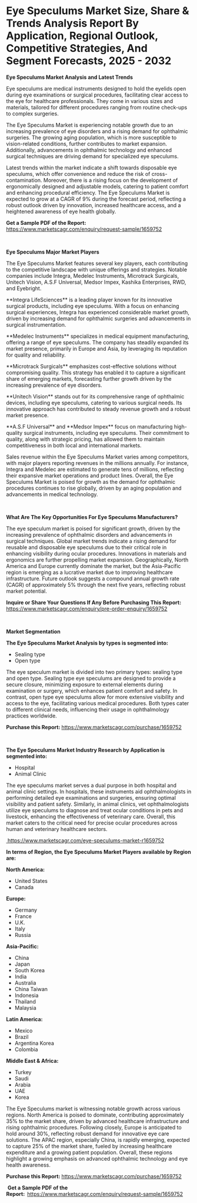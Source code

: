 <p><h1>Eye Speculums Market Size, Share & Trends Analysis Report By Application, Regional Outlook, Competitive Strategies, And Segment Forecasts, 2025 - 2032</h1></p><p><strong>Eye Speculums Market Analysis and Latest Trends</strong></p>
<p><p>Eye speculums are medical instruments designed to hold the eyelids open during eye examinations or surgical procedures, facilitating clear access to the eye for healthcare professionals. They come in various sizes and materials, tailored for different procedures ranging from routine check-ups to complex surgeries.</p><p>The Eye Speculums Market is experiencing notable growth due to an increasing prevalence of eye disorders and a rising demand for ophthalmic surgeries. The growing aging population, which is more susceptible to vision-related conditions, further contributes to market expansion. Additionally, advancements in ophthalmic technology and enhanced surgical techniques are driving demand for specialized eye speculums.</p><p>Latest trends within the market indicate a shift towards disposable eye speculums, which offer convenience and reduce the risk of cross-contamination. Moreover, there is a rising focus on the development of ergonomically designed and adjustable models, catering to patient comfort and enhancing procedural efficiency. The Eye Speculums Market is expected to grow at a CAGR of 9% during the forecast period, reflecting a robust outlook driven by innovation, increased healthcare access, and a heightened awareness of eye health globally.</p></p>
<p><strong>Get a Sample PDF of the Report:&nbsp;</strong> <a href="https://www.marketscagr.com/enquiry/request-sample/1659752?utm_campaign=1848&utm_medium=2&utm_source=Github&utm_content=ia&utm_term=13042025&utm_id=eye-speculums">https://www.marketscagr.com/enquiry/request-sample/1659752</a></p>
<p>&nbsp;</p>
<p><strong>Eye Speculums Major Market Players</strong></p>
<p><p>The Eye Speculums Market features several key players, each contributing to the competitive landscape with unique offerings and strategies. Notable companies include Integra, Medelec Instruments, Microtrack Surgicals, Unitech Vision, A.S.F Universal, Medsor Impex, Kashika Enterprises, RWD, and Eyebright.</p><p>**Integra LifeSciences** is a leading player known for its innovative surgical products, including eye speculums. With a focus on enhancing surgical experiences, Integra has experienced considerable market growth, driven by increasing demand for ophthalmic surgeries and advancements in surgical instrumentation.</p><p>**Medelec Instruments** specializes in medical equipment manufacturing, offering a range of eye speculums. The company has steadily expanded its market presence, primarily in Europe and Asia, by leveraging its reputation for quality and reliability.</p><p>**Microtrack Surgicals** emphasizes cost-effective solutions without compromising quality. This strategy has enabled it to capture a significant share of emerging markets, forecasting further growth driven by the increasing prevalence of eye disorders.</p><p>**Unitech Vision** stands out for its comprehensive range of ophthalmic devices, including eye speculums, catering to various surgical needs. Its innovative approach has contributed to steady revenue growth and a robust market presence.</p><p>**A.S.F Universal** and **Medsor Impex** focus on manufacturing high-quality surgical instruments, including eye speculums. Their commitment to quality, along with strategic pricing, has allowed them to maintain competitiveness in both local and international markets.</p><p>Sales revenue within the Eye Speculums Market varies among competitors, with major players reporting revenues in the millions annually. For instance, Integra and Medelec are estimated to generate tens of millions, reflecting their expansive market operations and product lines. Overall, the Eye Speculums Market is poised for growth as the demand for ophthalmic procedures continues to rise globally, driven by an aging population and advancements in medical technology.</p></p>
<p>&nbsp;</p>
<p><strong>What Are The Key Opportunities For Eye Speculums Manufacturers?</strong></p>
<p><p>The eye speculum market is poised for significant growth, driven by the increasing prevalence of ophthalmic disorders and advancements in surgical techniques. Global market trends indicate a rising demand for reusable and disposable eye speculums due to their critical role in enhancing visibility during ocular procedures. Innovations in materials and ergonomics are further propelling market expansion. Geographically, North America and Europe currently dominate the market, but the Asia-Pacific region is emerging as a lucrative market due to improving healthcare infrastructure. Future outlook suggests a compound annual growth rate (CAGR) of approximately 5% through the next five years, reflecting robust market potential.</p></p>
<p><strong>Inquire or Share Your Questions If Any Before Purchasing This Report:</strong> <a href="https://www.marketscagr.com/enquiry/pre-order-enquiry/1659752?utm_campaign=1848&utm_medium=2&utm_source=Github&utm_content=ia&utm_term=13042025&utm_id=eye-speculums">https://www.marketscagr.com/enquiry/pre-order-enquiry/1659752</a></p>
<p>&nbsp;</p>
<p><strong>Market Segmentation</strong></p>
<p><strong>The Eye Speculums Market Analysis by types is segmented into:</strong></p>
<p><ul><li>Sealing type</li><li>Open type</li></ul></p>
<p><p>The eye speculum market is divided into two primary types: sealing type and open type. Sealing type eye speculums are designed to provide a secure closure, minimizing exposure to external elements during examination or surgery, which enhances patient comfort and safety. In contrast, open type eye speculums allow for more extensive visibility and access to the eye, facilitating various medical procedures. Both types cater to different clinical needs, influencing their usage in ophthalmology practices worldwide.</p></p>
<p><strong>Purchase this Report:&nbsp;</strong><a href="https://www.marketscagr.com/purchase/1659752?utm_campaign=1848&utm_medium=2&utm_source=Github&utm_content=ia&utm_term=13042025&utm_id=eye-speculums">https://www.marketscagr.com/purchase/1659752</a></p>
<p>&nbsp;</p>
<p><strong>The Eye Speculums Market Industry Research by Application is segmented into:</strong></p>
<p><ul><li>Hospital</li><li>Animal Clinic</li></ul></p>
<p><p>The eye speculums market serves a dual purpose in both hospital and animal clinic settings. In hospitals, these instruments aid ophthalmologists in performing detailed eye examinations and surgeries, ensuring optimal visibility and patient safety. Similarly, in animal clinics, vet ophthalmologists utilize eye speculums to diagnose and treat ocular conditions in pets and livestock, enhancing the effectiveness of veterinary care. Overall, this market caters to the critical need for precise ocular procedures across human and veterinary healthcare sectors.</p></p>
<p><a href="https://www.marketscagr.com/eye-speculums-market-r1659752?utm_campaign=1848&utm_medium=2&utm_source=Github&utm_content=ia&utm_term=13042025&utm_id=eye-speculums">&nbsp;https://www.marketscagr.com/eye-speculums-market-r1659752</a></p>
<p><strong>In terms of Region, the Eye Speculums Market Players available by Region are:</strong></p>
<p>
    <p> <strong> North America: </strong>
        <ul>
            <li>United States</li>
            <li>Canada</li>
        </ul>
        </p> 
    <p> <strong> Europe: </strong>
        <ul>
            <li>Germany</li>
            <li>France</li>
            <li>U.K.</li>
            <li>Italy</li>
            <li>Russia</li>
        </ul>
        </p> 
    <p> <strong> Asia-Pacific: </strong>
        <ul>
            <li>China</li>
            <li>Japan</li>
            <li>South Korea</li>
            <li>India</li>
            <li>Australia</li>
            <li>China Taiwan</li>
            <li>Indonesia</li>
            <li>Thailand</li>
            <li>Malaysia</li>
        </ul>
        </p> 
    <p> <strong> Latin America: </strong>
        <ul>
            <li>Mexico</li>
            <li>Brazil</li>
            <li>Argentina Korea</li>
            <li>Colombia</li>
        </ul>
        </p> 
    <p> <strong> Middle East & Africa: </strong>
        <ul>
            <li>Turkey</li>
            <li>Saudi</li>
            <li>Arabia</li>
            <li>UAE</li>
            <li>Korea</li>
        </ul>
    </p>
    </p>
<p><p>The Eye Speculums market is witnessing notable growth across various regions. North America is poised to dominate, contributing approximately 35% to the market share, driven by advanced healthcare infrastructure and rising ophthalmic procedures. Following closely, Europe is anticipated to hold around 30%, reflecting robust demand for innovative eye care solutions. The APAC region, especially China, is rapidly emerging, expected to capture 25% of the market share, fueled by increasing healthcare expenditure and a growing patient population. Overall, these regions highlight a growing emphasis on advanced ophthalmic technology and eye health awareness.</p></p>
<p><strong>Purchase this Report: </strong><a href="https://www.marketscagr.com/purchase/1659752?utm_campaign=1848&utm_medium=2&utm_source=Github&utm_content=ia&utm_term=13042025&utm_id=eye-speculums">https://www.marketscagr.com/purchase/1659752</a></p>
<p>&nbsp;<strong>Get a Sample PDF of the Report:&nbsp;&nbsp;</strong><a href="https://www.marketscagr.com/enquiry/request-sample/1659752?utm_campaign=1848&utm_medium=2&utm_source=Github&utm_content=ia&utm_term=13042025&utm_id=eye-speculums">https://www.marketscagr.com/enquiry/request-sample/1659752</a></p>
<p><strong></strong></p>
<p><p></p><p></p><p></p></p>